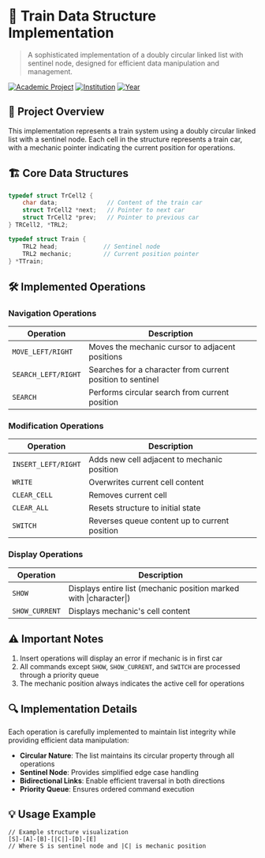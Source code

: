 # 🚂 Train Data Structure Implementation
> A sophisticated implementation of a doubly circular linked list with sentinel node, designed for efficient data manipulation and management.

[![Academic Project](https://img.shields.io/badge/Academic-Project-blue.svg)](https://github.com)
[![Institution](https://img.shields.io/badge/UNSTPB-ACS-orange.svg)](https://github.com)
[![Year](https://img.shields.io/badge/Year-1-green.svg)](https://github.com)

## 🎯 Project Overview
This implementation represents a train system using a doubly circular linked list with a sentinel node. Each cell in the structure represents a train car, with a mechanic pointer indicating the current position for operations.

## 🏗️ Core Data Structures

```c
typedef struct TrCell2 {
    char data;              // Content of the train car
    struct TrCell2 *next;   // Pointer to next car
    struct TrCell2 *prev;   // Pointer to previous car
} TRCell2, *TRL2;

typedef struct Train {
    TRL2 head;             // Sentinel node
    TRL2 mechanic;         // Current position pointer
} *TTrain;
```

## 🛠️ Implemented Operations

### Navigation Operations
| Operation | Description |
|-----------|-------------|
| `MOVE_LEFT/RIGHT` | Moves the mechanic cursor to adjacent positions |
| `SEARCH_LEFT/RIGHT` | Searches for a character from current position to sentinel |
| `SEARCH` | Performs circular search from current position |

### Modification Operations
| Operation | Description |
|-----------|-------------|
| `INSERT_LEFT/RIGHT` | Adds new cell adjacent to mechanic position |
| `WRITE` | Overwrites current cell content |
| `CLEAR_CELL` | Removes current cell |
| `CLEAR_ALL` | Resets structure to initial state |
| `SWITCH` | Reverses queue content up to current position |

### Display Operations
| Operation | Description |
|-----------|-------------|
| `SHOW` | Displays entire list (mechanic position marked with \|character\|) |
| `SHOW_CURRENT` | Displays mechanic's cell content |

## ⚠️ Important Notes

1. Insert operations will display an error if mechanic is in first car
2. All commands except `SHOW`, `SHOW_CURRENT`, and `SWITCH` are processed through a priority queue
3. The mechanic position always indicates the active cell for operations

## 🔍 Implementation Details

Each operation is carefully implemented to maintain list integrity while providing efficient data manipulation:

- **Circular Nature**: The list maintains its circular property through all operations
- **Sentinel Node**: Provides simplified edge case handling
- **Bidirectional Links**: Enable efficient traversal in both directions
- **Priority Queue**: Ensures ordered command execution

## 💡 Usage Example

```console
// Example structure visualization
[S]-[A]-[B]-[|C|]-[D]-[E]
// Where S is sentinel node and |C| is mechanic position
```
